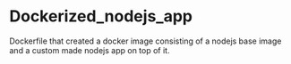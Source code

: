 # Dockerized_nodejs_app

Dockerfile that created a docker image consisting of a nodejs base image and a custom made nodejs app on top of it. 
